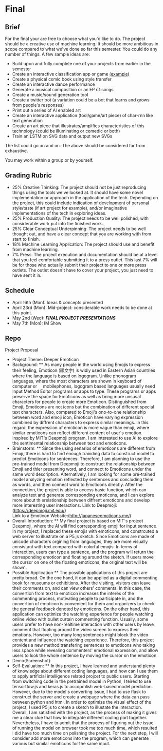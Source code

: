 # Final

## Brief
For the final your are free to choose what you'd like to do. The project should be a creative use of machine learning. It should be more ambitious in scope compared to what we've done so far this semester. You could do any number of things. A few sample ideas are:
* Build upon and fully complete one of your projects from earlier in the semester
* Create an interactive classification app or game [(example)](https://experiments.withgoogle.com/ai/emoji-scavenger)
* Create a physical comic book using style transfer
* Create an interactive dance performance
* Generate a musical composition or an EP of songs
* Create a music/sound generation tool
* Create a twitter bot (a variation could be a bot that learns and grows from people's responses)
* Print out a series of AI enabled art
* Create an interactive application (tool/game/art piece) of char-rnn like text generation 
* Create an art piece that illustrates/amplifies characteristics of this technology (could be illuminating or comedic or both)
* Train an LSTM on SVG data and output new SVGs

The list could go on and on. The above should be considered far from exhaustive.

You may work within a group or by yourself. 

## Grading Rubric
* 25% Creative Thinking: The project should not be just reproducing things using the tools we've looked at. It should have some novel implementation or approach in the application of the tech. Depending on the project, this could include indication of development of personal style/taste (if art project for example), and/or imaginative implementations of the tech in exploring ideas. 
* 25% Production Quality: The project needs to be well polished, with considerable work put into the finished work.
* 25% Clear Conceptual Underpinning: The project needs to be well thought out, and have a clear concept that you are working with from start to finish.
* 18% Machine Learning Application: The project should use and benefit from machine learning.
* 7% Press: The project execution and documentation should be at a level that you feel comfortable submitting it to a press outlet. This last 7% will be for those who actually submit their project to one or more press outlets. The outlet doesn't have to cover your project, you just need to have sent it in.


## Schedule
* April 16th (Mon): Ideas & concepts presented
* April 23rd (Mon): Mid-project: considerable work needs to be done at this point.
* May 2nd (Wed): ***FINAL PROJECT PRESENTATIONS***
* May 7th (Mon): IM Show

## Repo
Project Proposal
* Project Theme: Deeper Emoticon
* Background:
** As many people in the world using Emojis to express their feeling, Emoticon (顔文字) is widly used in Eastern Asian countries   where the language is based on logogram. Unlike phonogram languages, where the most characters are shown in keyboard of computer or      mobilephones, logogram based languages usually need Input Method Editor programs or apps to type. These programs or apps preserve the space for Emoticons as well as bring more unsusal characters for people to create more Emoticon. Distinguished from Emoji, Emoticons are not icons but the combination of different special text characters. Also, compared to Emoji's ono-to-one relationship between word and emoji icon, Emoticon have varying expression combined by diffrent characters to express similar meanings. In this regard, the expression of emoticon is more vague than emoji, where similar emoticons can reflect different content of user's emotion. Inspired by MIT's Deepmoji program, I am interested to use AI to explore the sentimental relationship between text and emoticons.
* Brainstorm:
** Since the using senarios of emoticons are different from Emoji, there is hard to find enough trainding data to construct model to predict Emoticons for sentences. Therefore, I am planning to use the pre-trained model from Deepmoji to construct the relationship between Emoji and thier presenting word, and connect to Emoticons under the same word description. Alternatively, I am looking for some pre-trained model analyzing emotion reflected by sentences and concluding them as words, and then connect word to Emoticons directly. After the connection, the project is able to access basic function, which can analyze text and generate corresponding emoticons, and I can explore more about th erelationship between diffrent emoticons and develop more interesting user interactions.
Link to Deepmoji:(https://deepmoji.mit.edu/)    
Link to a Emoticon Website:(http://japaneseemoticons.me/)
* Overall Introduction:
** My final project is based on MIT's projcet Deepmoji, where the AI will find corresponding emoji for input sentence. In my project, I replaced these emojis with emoticons, and constrcuted a web server to illustrate on a P5.js sketch. Since Emoticons are made of unicode characters orgining from languages, they are more visually consistant with text compared with colorful emojis. In terms of interaction, users can type a sentence, and the program will return the corresponding emoticon and floating around the sketch. If users move the cursor on one of the floating emoticons, the original text will be shown.
* Possible Application
** The possible applications of this project are pretty broad. On the one hand, it can be applied as a digital commenting
book for museums or exhibitions. After the visiting, visitors can leave their comments on, and can view others' comments. In this case, the convertion from text to emoticon increases the interes of the commenting process, motivating people to participate in, and the convertion of emoticon is convenient for them and organizers to check the general feedback denoted by emoticons. On the other hand, this application can optimize the watching experience for people watching online video with bullet curtain commenting function. Usually, some users prefer to have non-realtime interaction with other users by leave comment that floating around the video screen to express their emotions. However, too many long sentences might block the video content and influence the watching experience. Therefore, this projcet provides a new method transfering sentences to emoticons who taking less space while revealing commenters' emotional expression, and allow users to look the whole sentence by moving the cursor on the emoticon.
* Demo(Screenshot):
* Self-Evaluation:
** In this project, I have learned and understand plenty of knowledge about different coding languages, and how can I use them to apply artificial intelligence related projcet to public users. Starting from switching code in the pretrained model in Python, I teired to use tensorflow.js and keras.js to accopmlish web-based model prediction. However, due to the model's converting issue, I had to use flask to construct the server and create a webpage where the data can pass between python and html. In order to optimize the visual effect of the project, I used P5.js to create a sketch to illustate the interaction. Overall, I am satisfied with the project, as the process of making it gives me a clear clue that how to integrate different coding part together. Nevertheless, I have to admit that the process of figuring out the issue of running the model on browser took me too much time, which resulted I did have too much time on polishing the project. For the next step, I will consider add more emoticons into the program, which can generate various but similar emoticons for the same input.


